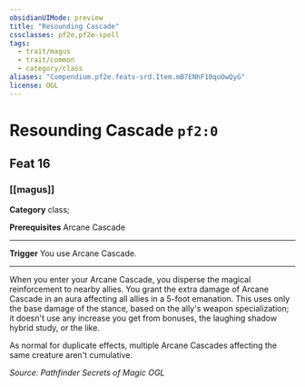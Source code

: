 ```yaml
---
obsidianUIMode: preview
title: "Resounding Cascade"
cssclasses: pf2e,pf2e-spell
tags:
  - trait/magus
  - trait/common
  - category/class
aliases: "Compendium.pf2e.feats-srd.Item.mB7ENhF10qoOwQyG"
license: OGL
---
```

# Resounding Cascade `pf2:0`
## Feat 16
### [[magus]]

**Category** class; 



**Prerequisites** Arcane Cascade
* * *
**Trigger** You use Arcane Cascade.

* * *

When you enter your Arcane Cascade, you disperse the magical reinforcement to nearby allies. You grant the extra damage of Arcane Cascade in an aura affecting all allies in a 5-foot emanation. This uses only the base damage of the stance, based on the ally's weapon specialization; it doesn't use any increase you get from bonuses, the laughing shadow hybrid study, or the like.

As normal for duplicate effects, multiple Arcane Cascades affecting the same creature aren't cumulative.

*Source: Pathfinder Secrets of Magic*
*OGL*